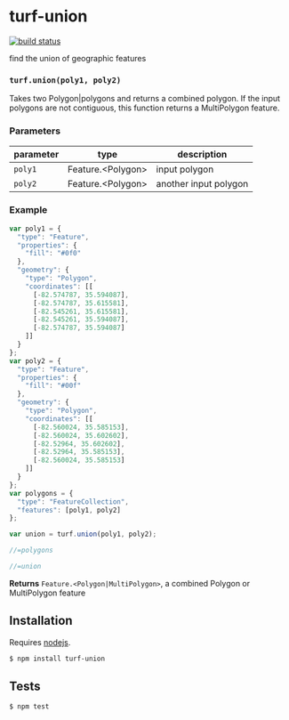 # turf-union

[![build status](https://secure.travis-ci.org/Turfjs/turf-union.png)](http://travis-ci.org/Turfjs/turf-union)

find the union of geographic features


### `turf.union(poly1, poly2)`

Takes two Polygon|polygons and returns a combined polygon. If the input polygons are not contiguous, this function returns a MultiPolygon feature.


### Parameters

| parameter | type                 | description           |
| --------- | -------------------- | --------------------- |
| `poly1`   | Feature\.\<Polygon\> | input polygon         |
| `poly2`   | Feature\.\<Polygon\> | another input polygon |


### Example

```js
var poly1 = {
  "type": "Feature",
  "properties": {
    "fill": "#0f0"
  },
  "geometry": {
    "type": "Polygon",
    "coordinates": [[
      [-82.574787, 35.594087],
      [-82.574787, 35.615581],
      [-82.545261, 35.615581],
      [-82.545261, 35.594087],
      [-82.574787, 35.594087]
    ]]
  }
};
var poly2 = {
  "type": "Feature",
  "properties": {
    "fill": "#00f"
  },
  "geometry": {
    "type": "Polygon",
    "coordinates": [[
      [-82.560024, 35.585153],
      [-82.560024, 35.602602],
      [-82.52964, 35.602602],
      [-82.52964, 35.585153],
      [-82.560024, 35.585153]
    ]]
  }
};
var polygons = {
  "type": "FeatureCollection",
  "features": [poly1, poly2]
};

var union = turf.union(poly1, poly2);

//=polygons

//=union
```


**Returns** `Feature.<Polygon|MultiPolygon>`, a combined Polygon or MultiPolygon feature

## Installation

Requires [nodejs](http://nodejs.org/).

```sh
$ npm install turf-union
```

## Tests

```sh
$ npm test
```


